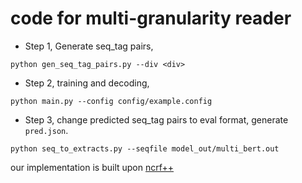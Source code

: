 
# code for multi-granularity reader


- Step 1, Generate seq_tag pairs,

```
python gen_seq_tag_pairs.py --div <div>
```

- Step 2, training and decoding,

```
python main.py --config config/example.config
```

- Step 3, change predicted seq_tag pairs to eval format, generate ```pred.json```.

```
python seq_to_extracts.py --seqfile model_out/multi_bert.out
```



our implementation is built upon [ncrf++](https://arxiv.org/abs/1806.05626)



